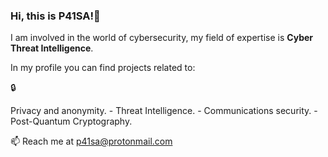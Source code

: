 ### Hi, this is P41SA!👋
I am involved in the world of cybersecurity, my field of expertise is <b>Cyber Threat Intelligence</b>.

In my profile you can find projects related to:
<p>&#128274</p> Privacy and anonymity.
- Threat Intelligence.
- Communications security.
- Post-Quantum Cryptography.

📫 Reach me at p41sa@protonmail.com
<!--
**P41SA/P41SA** is a ✨ _special_ ✨ repository because its `README.md` (this file) appears on your GitHub profile.

Here are some ideas to get you started:

- 🔭 I’m currently working on ...
- 🌱 I’m currently learning ...
- 👯 I’m looking to collaborate on ...
- 🤔 I’m looking for help with ...
- 💬 Ask me about ...
- 📫 How to reach me: ...
- 😄 Pronouns: ...
- ⚡ Fun fact: ...
-->
